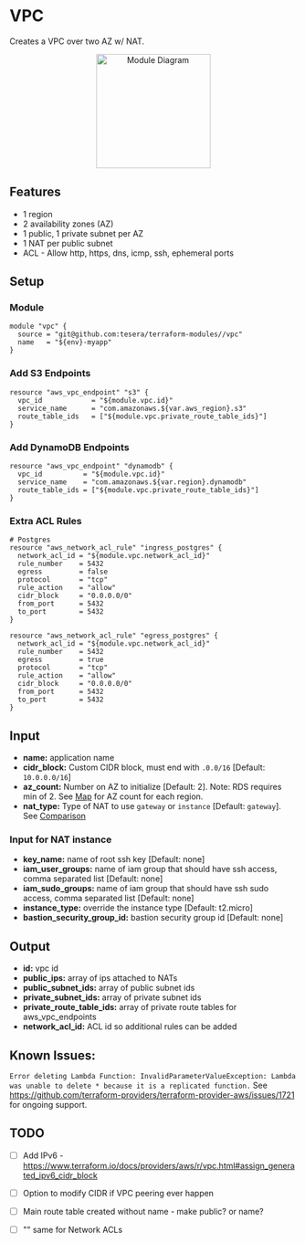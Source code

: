 # VPC
Creates a VPC over two AZ w/ NAT.

<div align="center">
  <a href="http://gordonfoundation.ca"><img src="https://raw.githubusercontent.com/tesera/terraform-modules/master/vpc/diagram.png?token=&sanitize=true" alt="Module Diagram" width="200"></a>
</div>

## Features
- 1 region
- 2 availability zones (AZ)
- 1 public, 1 private subnet per AZ
- 1 NAT per public subnet
- ACL - Allow http, https, dns, icmp, ssh, ephemeral ports

## Setup

### Module

```hcl-terraform
module "vpc" {
  source = "git@github.com:tesera/terraform-modules//vpc"
  name   = "${env}-myapp"
}
```

### Add S3 Endpoints
```hcl-terraform
resource "aws_vpc_endpoint" "s3" {
  vpc_id            = "${module.vpc.id}"
  service_name      = "com.amazonaws.${var.aws_region}.s3"
  route_table_ids   = ["${module.vpc.private_route_table_ids}"]
}
```

### Add DynamoDB Endpoints
```hcl-terraform
resource "aws_vpc_endpoint" "dynamodb" {
  vpc_id          = "${module.vpc.id}"
  service_name    = "com.amazonaws.${var.region}.dynamodb"
  route_table_ids = ["${module.vpc.private_route_table_ids}"]
}
```

### Extra ACL Rules
```hcl-terraform
# Postgres
resource "aws_network_acl_rule" "ingress_postgres" {
  network_acl_id = "${module.vpc.network_acl_id}"
  rule_number    = 5432
  egress         = false
  protocol       = "tcp"
  rule_action    = "allow"
  cidr_block     = "0.0.0.0/0"
  from_port      = 5432
  to_port        = 5432
}

resource "aws_network_acl_rule" "egress_postgres" {
  network_acl_id = "${module.vpc.network_acl_id}"
  rule_number    = 5432
  egress         = true
  protocol       = "tcp"
  rule_action    = "allow"
  cidr_block     = "0.0.0.0/0"
  from_port      = 5432
  to_port        = 5432
}
```

## Input
- **name:** application name
- **cidr_block:** Custom CIDR block, must end with `.0.0/16` [Default: `10.0.0.0/16`]
- **az_count:** Number on AZ to initialize [Default: 2]. Note: RDS requires min of 2. See [Map](https://aws.amazon.com/about-aws/global-infrastructure/) for AZ count for each region.
- **nat_type:** Type of NAT to use `gateway` or `instance` [Default: `gateway`]. See [Comparison](https://docs.aws.amazon.com/vpc/latest/userguide/vpc-nat-comparison.html)

### Input for NAT instance
- **key_name:** name of root ssh key [Default: none]
- **iam_user_groups:** name of iam group that should have ssh access, comma separated list [Default: none]
- **iam_sudo_groups:** name of iam group that should have ssh sudo access, comma separated list [Default: none]
- **instance_type:** override the instance type [Default: t2.micro]
- **bastion_security_group_id:** bastion security group id [Default: none]

## Output
- **id:** vpc id
- **public_ips:** array of ips attached to NATs
- **public_subnet_ids:** array of public subnet ids
- **private_subnet_ids:** array of private subnet ids
- **private_route_table_ids:** array of private route tables for aws_vpc_endpoints
- **network_acl_id:** ACL id so additional rules can be added

## Known Issues:
`Error deleting Lambda Function: InvalidParameterValueException: Lambda was unable to delete * because it is a replicated function.` See https://github.com/terraform-providers/terraform-provider-aws/issues/1721 for ongoing support.

## TODO
- [ ] Add IPv6 - https://www.terraform.io/docs/providers/aws/r/vpc.html#assign_generated_ipv6_cidr_block
- [ ] Option to modify CIDR if VPC peering ever happen
- [ ] Main route table created without name - make public? or name?
- [ ] "" same for Network ACLs


